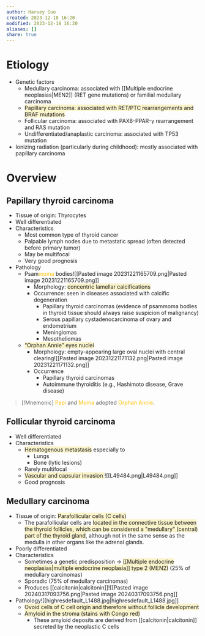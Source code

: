 ```yaml
---
author: Harvey Guo
created: 2023-12-18 16:20
modified: 2023-12-18 16:20
aliases: []
share: true
---
```

# Etiology
- Genetic factors
	- Medullary carcinoma: associated with [[Multiple endocrine neoplasias|MEN2]] (RET gene mutations) or familial medullary carcinoma
	- <span style="background:rgba(240, 200, 0, 0.2)">Papillary carcinoma: associated with RET/PTC rearrangements and BRAF mutations</span>
	- Follicular carcinoma: associated with PAX8-PPAR-γ rearrangement and RAS mutation
	- Undifferentiated/anaplastic carcinoma: associated with TP53 mutation
- Ionizing radiation (particularly during childhood): mostly associated with papillary carcinoma
# Overview
## Papillary thyroid carcinoma 
- Tissue of origin: Thyrocytes
- Well differentiated
- Characteristics
	- Most common type of thyroid cancer
	- Palpable lymph nodes due to metastatic spread (often detected before primary tumor)
	- May be multifocal
	- Very good prognosis
 - Pathology
	 - Psam<font color="#ffc000">moma</font> bodies![[Pasted image 20231221165709.png|Pasted image 20231221165709.png]]
		- Morphology: <span style="background:rgba(240, 200, 0, 0.2)">concentric lamellar calcifications</span>
		- Occurrence: seen in diseases associated with calcific degeneration
			- Papillary thyroid carcinomas (evidence of psammoma bodies in thyroid tissue should always raise suspicion of malignancy)
			- Serous papillary cystadenocarcinoma of ovary and endometrium
			- Meningiomas
			- Mesotheliomas
	- <span style="background:rgba(240, 200, 0, 0.2)">“Orphan Annie” eyes nuclei</span>
		- Morphology: empty-appearing large oval nuclei with central clearing![[Pasted image 20231221171132.png|Pasted image 20231221171132.png]]
		- Occurrence
			- Papillary thyroid carcinomas
			- Autoimmune thyroiditis (e.g., Hashimoto disease, Grave disease)

>[!Mnemonic] 
><font color="#ffc000">Papi</font> and <font color="#ffc000">Moma</font> adopted <font color="#ffc000">Orphan Annie</font>.
## Follicular thyroid carcinoma
- Well differentiated
- Characteristics
	- <span style="background:rgba(240, 200, 0, 0.2)">Hematogenous metastasis</span> especially to
		- Lungs
		- Bone (lytic lesions)
	- Rarely multifocal
	- <span style="background:rgba(240, 200, 0, 0.2)">Vascular and capsular invasion </span>![[L49484.png|L49484.png]]
	- Good prognosis
## Medullary carcinoma
- Tissue of origin: <span style="background:rgba(240, 200, 0, 0.2)">Parafollicular cells (C cells)</span>
	- The parafollicular cells are <span style="background:rgba(240, 200, 0, 0.2)">located in the connective tissue between the thyroid follicles, which can be considered a "medullary" (central) part of the thyroid gland</span>, although not in the same sense as the medulla in other organs like the adrenal glands.
- Poorly differentiated
- Characteristics
	- Sometimes a genetic predisposition → <span style="background:rgba(240, 200, 0, 0.2)">[[Multiple endocrine neoplasias|multiple endocrine neoplasia]] type 2 (MEN2)</span> (25% of medullary carcinomas)
	- Sporadic (75% of medullary carcinomas)
	- Produces [[calcitonin|calcitonin]]![[Pasted image 20240317093756.png|Pasted image 20240317093756.png]]
- Pathology![[highresdefault_L1488.jpg|highresdefault_L1488.jpg]]
	- <span style="background:rgba(240, 200, 0, 0.2)">Ovoid cells of C cell origin and therefore without follicle development</span>
	- <span style="background:rgba(240, 200, 0, 0.2)">Amyloid in the stroma (stains with Congo red)</span>
		- These amyloid deposits are derived from [[calcitonin|calcitonin]] secreted by the neoplastic C cells
